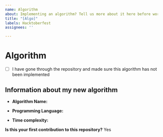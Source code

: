 ```yaml
---
name: Algorithm
about: Implementing an algorithm? Tell us more about it here before working on it.
title: "[Algo]"
labels: Hacktoberfest
assignees: ''

---
```


# Algorithm

- [ ] I have gone through the repository and made sure this algorithm has not been implemented

## Information about my new algorithm

- **Algorithm Name:** 

- **Programming Language:** 

- **Time complexity:** 


**Is this your first contribution to this repository?**
Yes
